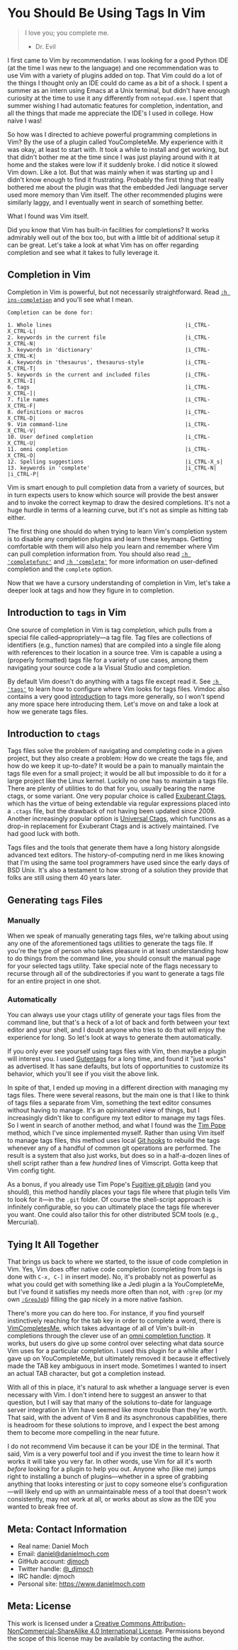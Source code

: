 # You Should Be Using Tags In Vim

> I love you; you complete me.
> - Dr. Evil

I first came to Vim by recommendation. I was looking for a good Python
IDE (at the time I was new to the language) and one recommendation was
to use Vim with a variety of plugins added on top. That Vim could do a
lot of the things I thought only an IDE could do came as a bit of a
shock. I spent a summer as an intern using Emacs at a Unix terminal, but
didn't have enough curiosity at the time to use it any differently from
`notepad.exe`. I spent that summer wishing I had automatic features for
completion, indentation, and all the things that made me appreciate
the IDE's I used in college.  How naive I was!

So how was I directed to achieve powerful programming completions in
Vim? By the use of a plugin called YouCompleteMe. My experience with it
was okay, at least to start with. It took a while to install and get
working, but that didn't bother me at the time since I was just playing
around with it at home and the stakes were low if it suddenly broke. I
did notice it slowed Vim down. Like a lot. But that was mainly when it
was starting up and I didn't know enough to find it frustrating.
Probably the first thing that really bothered me about the plugin was
that the embedded Jedi language server used more memory than Vim itself.
The other recommended plugins were similarly laggy, and I eventually
went in search of something better.

What I found was Vim itself.

Did you know that Vim has built-in facilities for completions? It works
admirably well out of the box too, but with a little bit of additional
setup it can be great. Let's take a look at what Vim has on offer
regarding completion and see what it takes to fully leverage it.

## Completion in Vim

Completion in Vim is powerful, but not necessarily straightforward. Read
[`:h ins-completion`][ic] and you'll see what I mean.

    Completion can be done for:

    1. Whole lines                                          |i_CTRL-X_CTRL-L|
    2. keywords in the current file                         |i_CTRL-X_CTRL-N|
    3. keywords in 'dictionary'                             |i_CTRL-X_CTRL-K|
    4. keywords in 'thesaurus', thesaurus-style             |i_CTRL-X_CTRL-T|
    5. keywords in the current and included files           |i_CTRL-X_CTRL-I|
    6. tags                                                 |i_CTRL-X_CTRL-]|
    7. file names                                           |i_CTRL-X_CTRL-F|
    8. definitions or macros                                |i_CTRL-X_CTRL-D|
    9. Vim command-line                                     |i_CTRL-X_CTRL-V|
    10. User defined completion                             |i_CTRL-X_CTRL-U|
    11. omni completion                                     |i_CTRL-X_CTRL-O|
    12. Spelling suggestions                                |i_CTRL-X_s|
    13. keywords in 'complete'                              |i_CTRL-N| |i_CTRL-P|

Vim is smart enough to pull completion data from a variety of sources,
but in turn expects users to know which source will provide the best
answer and to invoke the correct keymap to draw the desired completions.
It's not a huge hurdle in terms of a learning curve, but it's not as
simple as hitting tab either.

The first thing one should do when trying to learn Vim's completion
system is to disable any completion plugins and learn these keymaps.
Getting comfortable with them will also help you learn and remember
where Vim can pull completion information from. You should also read [`:h
'completefunc'`][cf] and [`:h 'complete'`][co] for more information on
user-defined completion and the `complete` option.

Now that we have a cursory understanding of completion in Vim, let's
take a deeper look at tags and how they figure in to completion.

## Introduction to `tags` in Vim

One source of completion in Vim is tag completion, which pulls from a
special file called–appropriately—a tag file. Tag files are collections
of identifiers (e.g., function names) that are compiled into a single
file along with references to their location in a source tree.  Vim is
capable a using a (properly formatted) tags file for a variety of use
cases, among them navigating your source code a la Visual Studio and
completion.

By default Vim doesn't do anything with a tags file except read it. See
[`:h 'tags'`][to] to learn how to configure where Vim looks for tags
files. Vimdoc also contains a very good [introduction][ti] to tags more
generally, so I won't spend any more space here introducing them. Let's
move on and take a look at how we generate tags files.

## Introduction to `ctags`

Tags files solve the problem of navigating and completing code in a
given project, but they also create a problem: How do we create the tags
file, and how do we keep it up-to-date? It would be a pain to manually
maintain the tags file even for a small project; it would be all but
impossible to do it for a large project like the Linux kernel. Luckily
no one has to maintain a tags file. There are plenty of utilities to do
that for you, usually bearing the name ctags, or some variant. One very
popular choice is called [Exuberant Ctags][ec], which has the virtue of
being extendable via regular expressions placed into a `.ctags` file,
but the drawback of not having been updated since 2009.  Another
increasingly popular option is [Universal Ctags][uc], which functions as
a drop-in replacement for Exuberant Ctags and is actively maintained.
I've had good luck with both.

Tags files and the tools that generate them have a long history
alongside advanced text editors. The history-of-computing nerd in me
likes knowing that I'm using the same tool programmers have used since
the early days of BSD Unix. It's also a testament to how strong of a
solution they provide that folks are still using them 40 years later.

## Generating `tags` Files

### Manually

When we speak of manually generating tags files, we're talking about
using any one of the aforementioned tags utilities to generate the tags
file. If you're the type of person who takes pleasure in at least
understanding how to do things from the command line, you should consult
the manual page for your selected tags utility. Take special note of the
flags necessary to recurse through all of the subdirectories if you want
to generate a tags file for an entire project in one shot.

### Automatically

You can always use your ctags utility of generate your tags files from
the command line, but that's a heck of a lot of back and forth between
your text editor and your shell, and I doubt anyone who tries to do that
will enjoy the experience for long. So let's look at ways to generate
them automatically.

If you only ever see yourself using tags files with Vim, then maybe a
plugin will interest you. I used [Gutentags][gt] for a long time, and
found it "just works" as advertised. It has sane defaults, but lots of
opportunities to customize its behavior, which you'll see if you visit
the above link.

In spite of that, I ended up moving in a different direction with
managing my tags files. There were several reasons, but the main one is
that I like to think of tags files a separate from Vim, something the
text editor consumes without having to manage. It's an opinionated view
of things, but I increasingly didn't like to configure my text editor to
manage my tags files. So I went in search of another method, and what I
found was the [Tim Pope][tp] method, which I've since implemented
myself. Rather than using Vim itself to manage tags files, this method
uses local [Git hooks][gh] to rebuild the tags whenever any of a handful of
common git operations are performed. The result is a system that also
just works, but does so in a half-a-dozen lines of shell script rather
than a few _hundred_ lines of Vimscript. Gotta keep that Vim config
tight.

As a bonus, if you already use Tim Pope's [Fugitive git
plugin][fugitive] (and you should), this method handily places your tags
file where that plugin tells Vim to look for it—in the `.git` folder.
Of course the shell-script approach is infinitely configurable, so you
can ultimately place the tags file wherever you want. One could also
tailor this for other distributed SCM tools (e.g., Mercurial).

## Tying It All Together

That brings us back to where we started, to the issue of code completion
in Vim. Yes, Vim does offer native code completion (completing from tags
is done with `C-x, C-]` in insert mode). No, it's probably not as
powerful as what you could get with something like a Jedi plugin a la
YouCompleteMe, but I've found it satisfies my needs more often than not,
with `:grep` (or my own [`:GrepJob`][mj]) filling the gap nicely in a
more native fashion.

There's more you can do here too. For instance, if you find yourself
instinctively reaching for the tab key in order to complete a word,
there is [VimCompletesMe][vcm], which takes advantage of all of Vim's
built-in completions through the clever use of an [omni completion
function][oc]. It works, but users do give up some control over selecting
what data source Vim uses for a particular completion. I used this
plugin for a while after I gave up on YouCompleteMe, but ultimately
removed it because it effectively made the TAB key ambiguous in insert
mode. Sometimes I wanted to insert an actual TAB character, but got a
completion instead.

With all of this in place, it's natural to ask whether a language server
is even necessary with Vim. I don't intend here to suggest an answer to
that question, but I will say that many of the solutions to-date for
language server integration in Vim have seemed like more trouble than
they're worth. That said, with the advent of Vim 8 and its asynchronous
capabilities, there is headroom for these solutions to improve, and I
expect the best among them to become more compelling in the near future.

I do not recommend Vim because it can be your IDE in the terminal. That
said, Vim is a very powerful tool and if you invest the time to learn
how it works it will take you very far. In other words, use Vim for all
it's worth _before_ looking for a plugin to help you out. Anyone who
(like me) jumps right to installing a bunch of plugins—whether in a
spree of grabbing anything that looks interesting or just to copy
someone else's configuration—will likely end up with an unmaintainable
mess of a tool that doesn't work consistently, may not work at all, or
works about as slow as the IDE you wanted to break free of.

## Meta: Contact Information

- Real name: Daniel Moch
- Email: <daniel@danielmoch.com>
- GitHub account: [djmoch][github]
- Twitter handle: [@\_djmoch][twitter]
- IRC handle: djmoch
- Personal site: <https://www.danielmoch.com>

## Meta: License

This work is licensed under a [Creative Commons
Attribution-NonCommercial-ShareAlike 4.0 International License][license].
Permissions beyond the scope of this license may be available by
contacting the author.

[ic]: http://vimdoc.sourceforge.net/htmldoc/insert.html#ins-completion
[ec]: http://ctags.sourceforge.net/
[uc]: https://ctags.io/
[gt]: https://bolt80.com/gutentags/
[tp]: https://tbaggery.com/2011/08/08/effortless-ctags-with-git.html
[gh]: https://git-scm.com/docs/githooks
[fugitive]: https://github.com/tpope/vim-fugitive
[mj]: https://git.danielmoch.com/vim-makejob.git
[vcm]: https://github.com/ajh17/VimCompletesMe
[oc]: http://vimdoc.sourceforge.net/htmldoc/options.html#'omnifunc'
[github]: https://github.com/djmoch
[twitter]: https://twitter.com/_djmoch
[cf]: http://vimdoc.sourceforge.net/htmldoc/options.html#'completefunc'
[co]: http://vimdoc.sourceforge.net/htmldoc/options.html#'complete'
[to]: http://vimdoc.sourceforge.net/htmldoc/options.html#'tags'
[ti]: http://vimdoc.sourceforge.net/htmldoc/usr_29.html#29.1
[license]: https://creativecommons.org/licenses/by-nc-sa/4.0/
